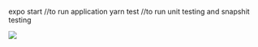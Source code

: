 expo start //to run application
yarn test //to run unit testing and snapshit testing

![](IMB_1VfNH4.gif)
